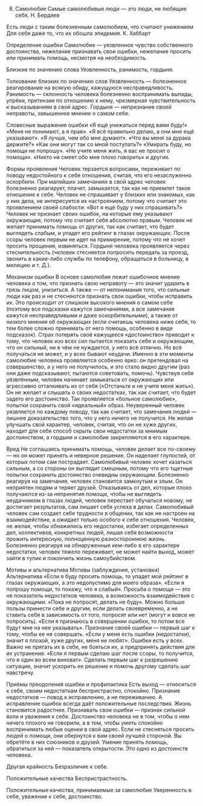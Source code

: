 8. Самолюбие
Самые самолюбивые люди — это люди, не любящие себя.
Н. Бердяев

Есть люди с таким болезненным самолюбием, что считают унижением 
Для себя даже то, что их обошла эпидемия.
К. Хаббарт

Определение ошибки
Самолюбие — уязвленное чувство собственного достоинства, нежелание признавать свои ошибки, нежелание просить или принимать помощь, несмотря на необходимость.

Близкие по значению слова
Уязвленность, ранимость, гордыня.

Толкование близких по значению слов
Уязвленность — болезненное реагирование на всякую обиду, кажущуюся несправедливость.
Ранимость — склонность человека болезненно воспринимать выпады, упрёки, претензии по отношению к нему, чрезмерная чувствительность к высказываниям в свой адрес.
Гордыня — непризнание своей неправоты, завышенное мнение о самом себе.

Словесные выражения ошибки
«Я ещё унижаться перед вами буду!»
«Меня не понимают, а я прав».
«Я всё правильно делаю, а они мне ещё указывают».
«Я лучше, чем обо мне думают».
«Что вы меня за дурака держите?»
«Как они могут так со мной поступать?»
«Умирать буду, но помощи не попрошу».
«Не учите меня жить, я вас не просил о помощи».
«Никто не смеет обо мне плохо говорить» и другие.

Формы проявления
Человек терзается вопросами, переживает по поводу недостойного к себе отношения, считая, что его незаслуженно оскорбили.
При малейших замечаниях в свой адрес человек болезненно реагирует, плачет, замыкается, так как не приемлет такое отношение к себе.
Человек не спрашивает у близких или знакомых, как у них дела, не интересуется их настроением, потому что считает это проявлением своей слабости: «Вот я ещё буду у них спрашивать?»
Человек не признает своих ошибок, на которые ему указывают окружающие, потому что считает себя абсолютно правым.
Человек не желает принимать помощь от других, так как считает, что будет выглядеть слабым, и упадет его рейтинг в глазах окружающих.
После ссоры человек первым не идет на примирение, потому что не хочет просить прощения, извиняться.
Гордыня человека проявляется через стеснительность (человек стесняется попросить передать за проезд, звонить в какие-либо службы по телефону, обращаться в больницу, в милицию и т. Д.).

Механизм ошибки
В основе самолюбия лежит ошибочное мнение человека о том, что признать свою неправоту — это значит ударить в грязь лицом, унизиться. А также — от непонимания того, что сильные люди как раз и не стесняются признать свои ошибки, чтобы исправить их.
Это происходит от слишком высокого мнения о самом себе (поэтому все подсказки кажутся замечаниями, а все замечания кажутся несправедливыми и даже оскорбительными), а также от низкого мнения об окружающих (если считаешь человека ниже себя, то тем более сложно принимать от него помощь, особенно в виде подсказок). Страх потерять своё кажущееся «достоинство» приводит к тому, что человек изо всех сил пытается показать себе и окружающим, что он сильный, ни в чём не нуждается, у него всё отлично. Но всё получаться не может, и у всех бывают неудачи. Именно в эти моменты самолюбие человека проявляется особенно ярко: он претендовал на совершенство, а у него не получилось, и это стало видно другим (раз они даже подсказывают, пытаются советовать, помочь). Чувствуя себя уязвлённым, человек начинает замыкаться от окружающих или агрессивно отталкивать их от себя («Отстаньте и не учите меня жить»). Он не желает и слышать о своих недостатках, так как считает, что будет задето его достоинство. Так проявляется «больное самолюбие», попытки сохранить свой «идеальный» образ.
Неуверенный человек уязвляется по каждому поводу, так как считает, что замечания людей — лишнее доказательство того, что у него ничего не получится. Не желая улучшать свой характер, человек, считая, что он не хуже других, находит для себя способ скрыть свои недостатки за мнимым достоинством, а гордыня и самолюбие закрепляются в его характере.

Вред
Не соглашаясь принимать помощь, человек делает все по-своему — но он может принять и неверное решение. Он наделает глупостей, от которых потом сам пострадает.
Самолюбивый человек хочет казаться сильным, а со стороны он выглядит смешным, потому что его тщетные попытки сохранить достоинство очевидны окружающим.
Болезненно реагируя на замечания, человек становится замкнутым и злым. Он неприятен людям и теряет друзей.
Отказываясь от дел, которые плохо получаются из-за непринятия помощи, чтобы не выглядеть неудачником в глазах людей, человек перестает обучаться новому, не достигает результатов, сам лишает себя успеха в делах.
Самолюбивый человек сам создает себе трудности в общении, так как не настроен на взаимодействие, а ожидает только особого к себе отношения.
Человек, не желая, чтобы обнажились его недостатки, избегает определенных дел, коллективов, конкретных людей, лишая себя возможности прожить интересную, полноценную разностороннюю жизнь.
Болезненно реагируя на обнаруженные кем-либо в его характере недостатки, человек тяжело переживает, не может найти выход, может зайти в тупик и покончить жизнь самоубийством.

Мотивы и альтернатива
Мотивы (заблуждения, установки)	Альтернатива
«Если я буду просить помощь, то упадет мой рейтинг в глазах окружающих, а это недопустимо для моего образа».
«Если я попрошу помощи, то покажу, что я слабый».	Просьба о помощи — это не показатель недостатков человека, а возможность взаимодействия с окружающими.
«Пока не попросят, делать не буду».	Можно больше пользы принести себе и другим, если делать своевременно, а не ставить себя в зависимость от того, попросят или нет (могут и вовсе не попросить).
«Если я признаюсь в совершении ошибки, то потом все будут мне на нее указывать».	Признание своей ошибки — первый шаг к тому, чтобы ее не совершать.
«Если у меня есть ошибки (недостатки), значит я плохой, хуже других, меня не любят».	Ошибки есть у всех. Важно не прятать их в себе, не бояться их, а предпринять действия для их устранения.
«Если я первым сделаю шаг после ссоры, то получится, что я один во всем виноват».	Сделать первым шаг к разрешению ситуации, значит ускорить ее решение и помочь другому сделать шаг навстречу.

Приёмы преодоления ошибки и профилактика
Есть выход — относиться к себе, своим недостаткам беспристрастно, спокойно. Признание недостатков — повод к исправлению, а не переживанию. А исправление ошибок всегда даёт положительные последствия. Жизнь становится радостнее.
Признавать свои ошибки — признак сильной воли и уважения к себе.
Достоинство человека не в том, чтобы о нем ничего плохого не говорили, а в том, чтобы уметь спокойно воспринимать любые оценки в свой адрес.
Если не стесняться просить людей о помощи, они обернутся к вам своей лучшей стороной. Вы обретёте в них союзников и друзей.
Умение принять помощь, обратиться за ней — показатель открытости. Это одно из достоинств человека.

Другая крайность
Безразличие к себе.

Положительные качества
Беспристрастность.

Положительные качества, принимаемые за самолюбие
Уверенность в себе, уважение к себе, достоинство. 
